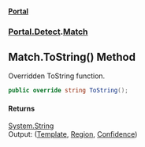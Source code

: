 #### [Portal](index.md 'index')
### [Portal.Detect](Portal.Detect.md 'Portal.Detect').[Match](Match.md 'Portal.Detect.Match')

## Match.ToString() Method

Overridden ToString function.

```csharp
public override string ToString();
```

#### Returns
[System.String](https://docs.microsoft.com/en-us/dotnet/api/System.String 'System.String')  
Output: ([Template](Match.Template.md 'Portal.Detect.Match.Template'), [Region](Match.Region.md 'Portal.Detect.Match.Region'), [Confidence](Match.Confidence.md 'Portal.Detect.Match.Confidence'))